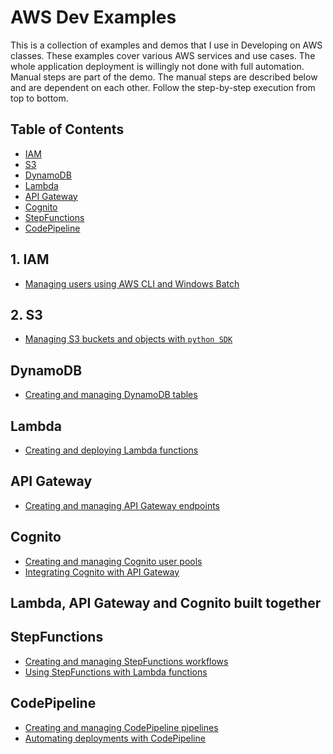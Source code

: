 # AWS Dev Examples

This is a collection of examples and demos that I use in Developing on AWS classes. These examples cover various AWS services and use cases.
The whole application deployment is willingly not done with full automation. Manual steps are part of the demo. The manual steps are described below and are dependent on each other. Follow the step-by-step execution from top to bottom.

## Table of Contents

- [IAM](#iam)
- [S3](#s3)
- [DynamoDB](#dynamodb)
- [Lambda](#lambda)
- [API Gateway](#api-gateway)
- [Cognito](#cognito)
- [StepFunctions](#stepfunctions)
- [CodePipeline](#codepipeline)

## 1. IAM

- [Managing users using AWS CLI and Windows Batch](/iam/iam.md)

## 2. S3

- [Managing S3 buckets and objects with `python SDK`](/s3/s3.md)

## DynamoDB

- [Creating and managing DynamoDB tables](/dynamodb/dynamodb.md)

## Lambda

- [Creating and deploying Lambda functions](/lambda/lambda.md)

## API Gateway

- [Creating and managing API Gateway endpoints](/api-gateway/endpoint.md)

## Cognito

- [Creating and managing Cognito user pools](/cognito/pool.md)
- [Integrating Cognito with API Gateway](/cognito/api-gateway.md)

## Lambda, API Gateway and Cognito built together <a name="lambda-apigw-cognito"></a>

## StepFunctions

- [Creating and managing StepFunctions workflows](/stepfunctions/workflow.md)
- [Using StepFunctions with Lambda functions](/stepfunctions/lambda.md)

## CodePipeline

- [Creating and managing CodePipeline pipelines](/codepipeline/pipeline.md)
- [Automating deployments with CodePipeline](/codepipeline/deployment.md)